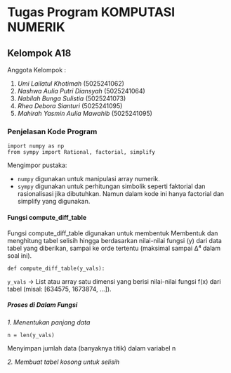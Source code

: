 # Tugas Program KOMPUTASI NUMERIK #

## Kelompok A18 ##

Anggota Kelompok : 
1. *Umi Lailatul Khotimah* (5025241062)
2. *Nashwa Aulia Putri Diansyah* (5025241064)
3. *Nabilah Bunga Sulistia* (5025241073)
4. *Rhea Debora Sianturi* (5025241095)
5. *Mahirah Yasmin Aulia Mawahib* (5025241095)

### Penjelasan Kode Program ###

```
import numpy as np
from sympy import Rational, factorial, simplify
```
Mengimpor pustaka:
- ```numpy``` digunakan untuk manipulasi array numerik.
- ```sympy``` digunakan untuk perhitungan simbolik seperti faktorial dan rasionalisasi jika dibutuhkan. Namun dalam kode ini hanya factorial dan simplify yang digunakan.

#### Fungsi compute_diff_table ####
Fungsi compute_diff_table digunakan untuk membentuk Membentuk dan menghitung tabel selisih hingga berdasarkan nilai-nilai fungsi (y) dari data tabel yang diberikan, sampai ke orde tertentu (maksimal sampai ∆⁴ dalam soal ini).

```
def compute_diff_table(y_vals):
```
```y_vals``` → List atau array satu dimensi yang berisi nilai-nilai fungsi f(x) dari tabel (misal: [634575, 1673874, ...]).

##### Proses di Dalam Fungsi #####

*1. Menentukan panjang data*
```
n = len(y_vals) 
```
Menyimpan jumlah data (banyaknya titik) dalam variabel n

*2. Membuat tabel kosong untuk selisih*






